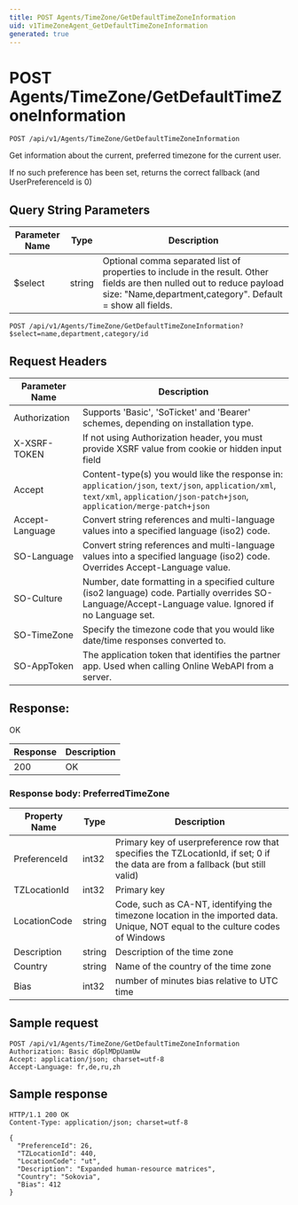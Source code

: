 ```yaml
---
title: POST Agents/TimeZone/GetDefaultTimeZoneInformation
uid: v1TimeZoneAgent_GetDefaultTimeZoneInformation
generated: true
---
```


# POST Agents/TimeZone/GetDefaultTimeZoneInformation

```http
POST /api/v1/Agents/TimeZone/GetDefaultTimeZoneInformation
```

Get information about the current, preferred timezone for the current user.


If no such preference has been set, returns the correct fallback (and UserPreferenceId is 0)






## Query String Parameters

| Parameter Name | Type |  Description |
|----------------|------|--------------|
| $select | string |  Optional comma separated list of properties to include in the result. Other fields are then nulled out to reduce payload size: "Name,department,category". Default = show all fields. |

```http
POST /api/v1/Agents/TimeZone/GetDefaultTimeZoneInformation?$select=name,department,category/id
```


## Request Headers

| Parameter Name | Description |
|----------------|-------------|
| Authorization  | Supports 'Basic', 'SoTicket' and 'Bearer' schemes, depending on installation type. |
| X-XSRF-TOKEN   | If not using Authorization header, you must provide XSRF value from cookie or hidden input field |
| Accept         | Content-type(s) you would like the response in: `application/json`, `text/json`, `application/xml`, `text/xml`, `application/json-patch+json`, `application/merge-patch+json` |
| Accept-Language | Convert string references and multi-language values into a specified language (iso2) code. |
| SO-Language | Convert string references and multi-language values into a specified language (iso2) code. Overrides Accept-Language value. |
| SO-Culture | Number, date formatting in a specified culture (iso2 language) code. Partially overrides SO-Language/Accept-Language value. Ignored if no Language set. |
| SO-TimeZone | Specify the timezone code that you would like date/time responses converted to. |
| SO-AppToken | The application token that identifies the partner app. Used when calling Online WebAPI from a server. |


## Response:

OK

| Response | Description |
|----------------|-------------|
| 200 | OK |

### Response body: PreferredTimeZone

| Property Name | Type |  Description |
|----------------|------|--------------|
| PreferenceId | int32 | Primary key of userpreference row that specifies the TZLocationId, if set; 0 if the data are from a fallback (but still valid) |
| TZLocationId | int32 | Primary key |
| LocationCode | string | Code, such as CA-NT, identifying the timezone location in the imported data. Unique, NOT equal to the culture codes of Windows |
| Description | string | Description of the time zone |
| Country | string | Name of the country of the time zone |
| Bias | int32 | number of minutes bias relative to UTC time |

## Sample request

```http!
POST /api/v1/Agents/TimeZone/GetDefaultTimeZoneInformation
Authorization: Basic dGplMDpUamUw
Accept: application/json; charset=utf-8
Accept-Language: fr,de,ru,zh
```

## Sample response

```http_
HTTP/1.1 200 OK
Content-Type: application/json; charset=utf-8

{
  "PreferenceId": 26,
  "TZLocationId": 440,
  "LocationCode": "ut",
  "Description": "Expanded human-resource matrices",
  "Country": "Sokovia",
  "Bias": 412
}
```